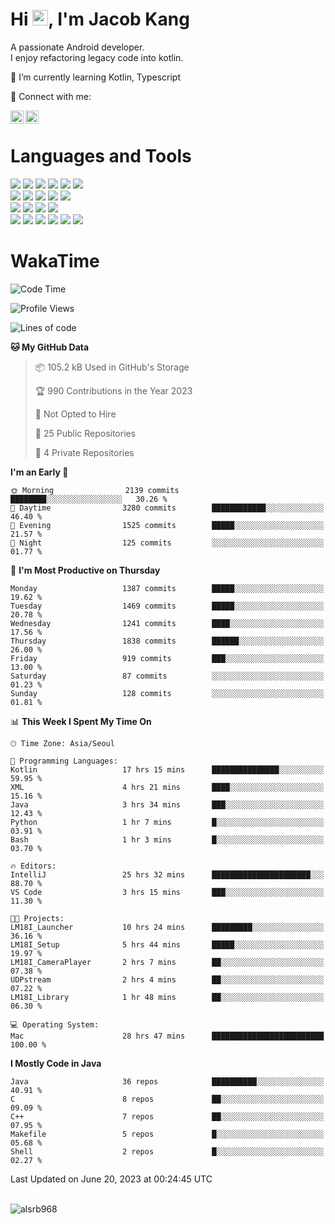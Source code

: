 # Hi <img src="https://media.giphy.com/media/hvRJCLFzcasrR4ia7z/giphy.gif" width="25px">, I'm Jacob Kang
A passionate Android developer.
</br>
I enjoy refactoring legacy code into kotlin.

🌱 I’m currently learning Kotlin, Typescript

🤝 Connect with me:

<a href="https://www.linkedin.com/in/minkyu-kang-b7477b1b2/"><img align="left" src="https://raw.githubusercontent.com/yushi1007/yushi1007/main/images/linkedin.svg" alt="Minkyu Kang | LinkedIn" width="21px"/></a>
<a href="https://www.instagram.com/_jacob_kang/"><img align="left" src="https://raw.githubusercontent.com/yushi1007/yushi1007/main/images/instagram.svg" alt="Jacob Kang | Instagram" width="21px"/></a>

</br>

# Languages and Tools

<div align="left">
<img src="https://img.shields.io/badge/java-007396?logo=java&logoColor=white"/>
<img src="https://img.shields.io/badge/kotlin-7F52FF?logo=kotlin&logoColor=white"/>
<img src="https://img.shields.io/badge/python-3776AB?logo=python&logoColor=white"/>
<img src="https://img.shields.io/badge/bash shell-4EAA25?logo=gnubash&logoColor=white"/>
<img src="https://img.shields.io/badge/c-A8B9CC?logo=c&logoColor=white"/>
<img src="https://img.shields.io/badge/c++-00599C?logo=c%2b%2b&logoColor=white"/>
</div>
<div align="left">
<img src="https://img.shields.io/badge/git-F05032?logo=git&logoColor=white"/>
<img src="https://img.shields.io/badge/github-181717?logo=github&logoColor=white"/>
<img src="https://img.shields.io/badge/mysql-4479A1?logo=mysql&logoColor=white"/>
<img src="https://img.shields.io/badge/sqlite-003B57?logo=sqlite&logoColor=white"/>
<img src="https://img.shields.io/badge/amazon AWS-232F3E?logo=amazonaws&logoColor=white"/>
</div>
<div align="left">
<img src="https://img.shields.io/badge/android-3DDC84?logo=android&logoColor=white"/>
<img src="https://img.shields.io/badge/linux-FCC624?logo=linux&logoColor=white"/>
<img src="https://img.shields.io/badge/flask-000000?logo=flask&logoColor=white"/>
<img src="https://img.shields.io/badge/arduino-00979D?logo=arduino&logoColor=white"/>
</div>
<div align="left">
<img src="https://img.shields.io/badge/slack-4A154B?logo=slack&logoColor=white"/>
<img src="https://img.shields.io/badge/notion-000000?logo=notion&logoColor=white"/>
<img src="https://img.shields.io/badge/jira-0052CC?logo=jira&logoColor=white"/>
<img src="https://img.shields.io/badge/postman-FF6C37?logo=postman&logoColor=white"/>
<img src="https://img.shields.io/badge/intellij-000000?logo=intellijidea&logoColor=white"/>
<img src="https://img.shields.io/badge/pycharm-000000?logo=pycharm&logoColor=white"/>
</div>

# WakaTime

<!--START_SECTION:waka-->
![Code Time](http://img.shields.io/badge/Code%20Time-2%2C624%20hrs%2039%20mins-blue)

![Profile Views](http://img.shields.io/badge/Profile%20Views-0-blue)

![Lines of code](https://img.shields.io/badge/From%20Hello%20World%20I%27ve%20Written-4.7%20million%20lines%20of%20code-blue)

**🐱 My GitHub Data** 

> 📦 105.2 kB Used in GitHub's Storage 
 > 
> 🏆 990 Contributions in the Year 2023
 > 
> 🚫 Not Opted to Hire
 > 
> 📜 25 Public Repositories 
 > 
> 🔑 4 Private Repositories 
 > 
**I'm an Early 🐤** 

```text
🌞 Morning                2139 commits        ████████░░░░░░░░░░░░░░░░░   30.26 % 
🌆 Daytime                3280 commits        ████████████░░░░░░░░░░░░░   46.40 % 
🌃 Evening                1525 commits        █████░░░░░░░░░░░░░░░░░░░░   21.57 % 
🌙 Night                  125 commits         ░░░░░░░░░░░░░░░░░░░░░░░░░   01.77 % 
```
📅 **I'm Most Productive on Thursday** 

```text
Monday                   1387 commits        █████░░░░░░░░░░░░░░░░░░░░   19.62 % 
Tuesday                  1469 commits        █████░░░░░░░░░░░░░░░░░░░░   20.78 % 
Wednesday                1241 commits        ████░░░░░░░░░░░░░░░░░░░░░   17.56 % 
Thursday                 1838 commits        ██████░░░░░░░░░░░░░░░░░░░   26.00 % 
Friday                   919 commits         ███░░░░░░░░░░░░░░░░░░░░░░   13.00 % 
Saturday                 87 commits          ░░░░░░░░░░░░░░░░░░░░░░░░░   01.23 % 
Sunday                   128 commits         ░░░░░░░░░░░░░░░░░░░░░░░░░   01.81 % 
```


📊 **This Week I Spent My Time On** 

```text
🕑︎ Time Zone: Asia/Seoul

💬 Programming Languages: 
Kotlin                   17 hrs 15 mins      ███████████████░░░░░░░░░░   59.95 % 
XML                      4 hrs 21 mins       ████░░░░░░░░░░░░░░░░░░░░░   15.16 % 
Java                     3 hrs 34 mins       ███░░░░░░░░░░░░░░░░░░░░░░   12.43 % 
Python                   1 hr 7 mins         █░░░░░░░░░░░░░░░░░░░░░░░░   03.91 % 
Bash                     1 hr 3 mins         █░░░░░░░░░░░░░░░░░░░░░░░░   03.70 % 

🔥 Editors: 
IntelliJ                 25 hrs 32 mins      ██████████████████████░░░   88.70 % 
VS Code                  3 hrs 15 mins       ███░░░░░░░░░░░░░░░░░░░░░░   11.30 % 

🐱‍💻 Projects: 
LM18I_Launcher           10 hrs 24 mins      █████████░░░░░░░░░░░░░░░░   36.16 % 
LM18I_Setup              5 hrs 44 mins       █████░░░░░░░░░░░░░░░░░░░░   19.97 % 
LM18I_CameraPlayer       2 hrs 7 mins        ██░░░░░░░░░░░░░░░░░░░░░░░   07.38 % 
UDPstream                2 hrs 4 mins        ██░░░░░░░░░░░░░░░░░░░░░░░   07.22 % 
LM18I_Library            1 hr 48 mins        ██░░░░░░░░░░░░░░░░░░░░░░░   06.30 % 

💻 Operating System: 
Mac                      28 hrs 47 mins      █████████████████████████   100.00 % 
```

**I Mostly Code in Java** 

```text
Java                     36 repos            ██████████░░░░░░░░░░░░░░░   40.91 % 
C                        8 repos             ██░░░░░░░░░░░░░░░░░░░░░░░   09.09 % 
C++                      7 repos             ██░░░░░░░░░░░░░░░░░░░░░░░   07.95 % 
Makefile                 5 repos             █░░░░░░░░░░░░░░░░░░░░░░░░   05.68 % 
Shell                    2 repos             █░░░░░░░░░░░░░░░░░░░░░░░░   02.27 % 
```




 Last Updated on June 20, 2023 at 00:24:45 UTC
<!--END_SECTION:waka-->

</br>

<div align="left">
<img align="left" src="https://github-readme-stats.vercel.app/api/top-langs?username=alsrb968&show_icons=true&locale=en&layout=compact&theme=dark" alt="alsrb968" />
</div>
